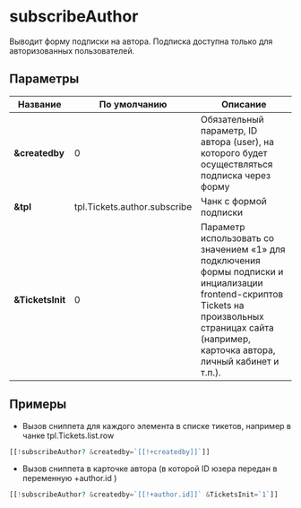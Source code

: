 # subscribeAuthor

Выводит форму подписки на автора. Подписка доступна только для авторизованных пользователей.

## Параметры

| Название             | По умолчанию               | Описание                                                                                                                                                               |
| -------------------- | -------------------------- | ---------------------------------------------------------------------------------------------------------------------------------------------------------------------- |
| **&createdby**          | 0                   | Обязательный параметр, ID автора (user), на которого будет осуществляться подписка через форму                                                                           |
| **&tpl**        |   tpl.Tickets.author.subscribe  |Чанк с формой подписки                                                                                                                                                  |
| **&TicketsInit**     | 0                        | Параметр использовать со значением «1» для подключения формы подписки и инциализации frontend-скриптов Tickets на произвольных страницах сайта (например, карточка автора, личный кабинет и т.п.).   |

## Примеры

* Вызов сниппета для каждого элемента в списке тикетов, например в чанке tpl.Tickets.list.row
  
```php
[[!subscribeAuthor? &createdby=`[[!+createdby]]`]]
```

* Вызов сниппета в карточке автора (в которой ID юзера передан в переменную +author.id )
  
```php
[[!subscribeAuthor? &createdby=`[[!+author.id]]` &TicketsInit=`1`]]
```
